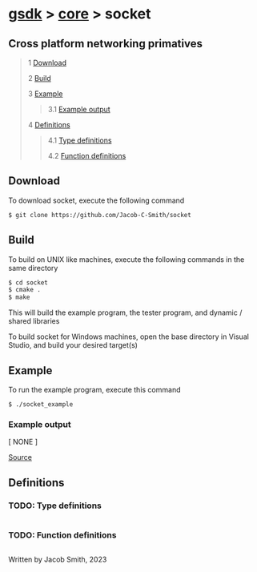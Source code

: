 # [gsdk](../../../README.md) > [core](../core.md) > socket

## Cross platform networking primatives 
 
 > 1 [Download](#download)
 >
 > 2 [Build](#build)
 >
 > 3 [Example](#example)
 >
 >> 3.1 [Example output](#example-output)
 >
 > 4 [Definitions](#definitions)
 >
 >> 4.1 [Type definitions](#type-definitions)
 >>
 >> 4.2 [Function definitions](#function-definitions)

 ## Download
 To download socket, execute the following command
 ```bash
 $ git clone https://github.com/Jacob-C-Smith/socket
 ```
 ## Build
 To build on UNIX like machines, execute the following commands in the same directory
 ```bash
 $ cd socket
 $ cmake .
 $ make
 ```
  This will build the example program, the tester program, and dynamic / shared libraries

  To build socket for Windows machines, open the base directory in Visual Studio, and build your desired target(s)
 ## Example
 To run the example program, execute this command
 ```
 $ ./socket_example
 ```
 ### Example output
 [ NONE ]

 [Source](main.c) 
 ## Definitions
 ### TODO: Type definitions
 ```c
 ```
 ### TODO: Function definitions
 ```c 
 
 ```

Written by Jacob Smith, 2023
